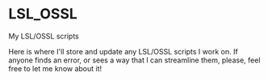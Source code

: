LSL_OSSL
========

My LSL/OSSL scripts

Here is where I'll store and update any LSL/OSSL scripts I work on.
If anyone finds an error, or sees a way that I can streamline them, please, feel free to let me know about it!
